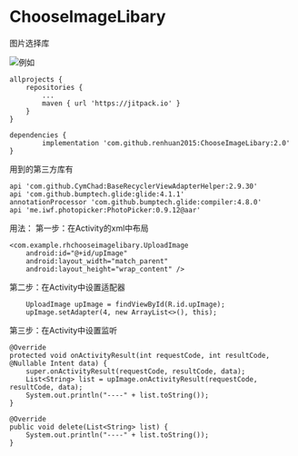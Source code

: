 # ChooseImageLibary
图片选择库

![例如](http://browser9.qhimg.com/bdm/960_593_0/t01bbd94b90e850d1d3.jpg)


	allprojects {
		repositories {
			...
			maven { url 'https://jitpack.io' }
		}
	}
  
	dependencies {
	        implementation 'com.github.renhuan2015:ChooseImageLibary:2.0'
	}

用到的第三方库有

    api 'com.github.CymChad:BaseRecyclerViewAdapterHelper:2.9.30'
    api 'com.github.bumptech.glide:glide:4.1.1'
    annotationProcessor 'com.github.bumptech.glide:compiler:4.8.0'
    api 'me.iwf.photopicker:PhotoPicker:0.9.12@aar'

用法：
第一步：在Activity的xml中布局

    <com.example.rhchooseimagelibary.UploadImage
        android:id="@+id/upImage"
        android:layout_width="match_parent"
        android:layout_height="wrap_content" />

第二步：在Activity中设置适配器

        UploadImage upImage = findViewById(R.id.upImage);
        upImage.setAdapter(4, new ArrayList<>(), this);

第三步：在Activity中设置监听

    @Override
    protected void onActivityResult(int requestCode, int resultCode, @Nullable Intent data) {
        super.onActivityResult(requestCode, resultCode, data);
        List<String> list = upImage.onActivityResult(requestCode, resultCode, data);
        System.out.println("----" + list.toString());
    }

    @Override
    public void delete(List<String> list) {
        System.out.println("----" + list.toString());
    }
